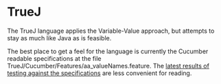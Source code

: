 # TrueJ
The TrueJ language applies the Variable-Value approach, but attempts to stay as much like Java as is
feasible.

The best place to get a feel for the language is currently the Cucumber readable specifications at
the file TrueJ/Cucumber/Features/aa_valueNames.feature. The [latest results of testing against the
specifications](https://Variable-Value.github.io) are less convenient for reading.
